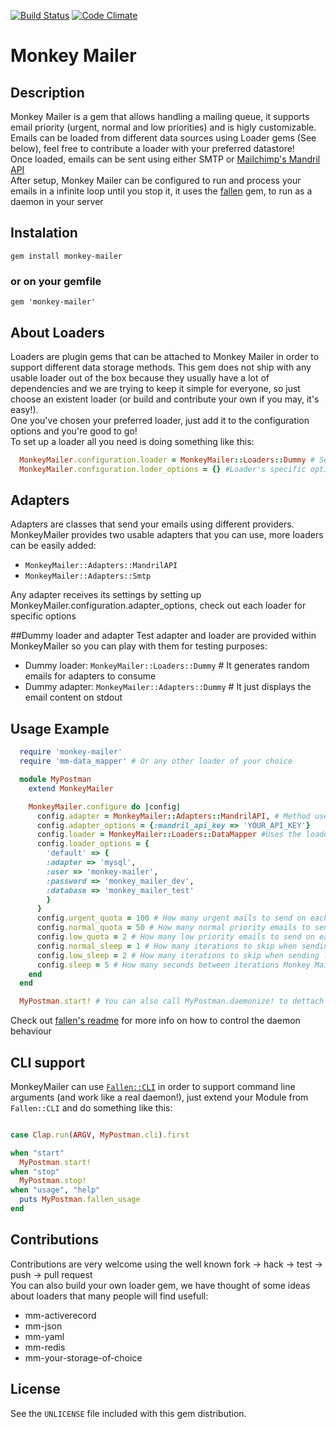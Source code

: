 [![Build Status](https://travis-ci.org/fsaravia/monkey-mailer.png)](https://travis-ci.org/fsaravia/monkey-mailer)
[![Code Climate](https://codeclimate.com/github/fsaravia/monkey-mailer.png)](https://codeclimate.com/github/fsaravia/monkey-mailer)

Monkey Mailer
======

## Description
Monkey Mailer is a gem that allows handling a mailing queue, it supports email priority (urgent, normal and low priorities) and is higly customizable.  
Emails can be loaded from different data sources using Loader gems (See below), feel free to contribute a loader with your preferred datastore!  
Once loaded, emails can be sent using either SMTP or [Mailchimp's Mandril API](http://mandrill.com/)  
After setup, Monkey Mailer can be configured to run and process your emails in a infinite loop until you stop it, it uses the [fallen](https://github.com/inkel/fallen/) gem, to run as a daemon in your server

## Instalation
    gem install monkey-mailer

### or on your gemfile
    gem 'monkey-mailer'

## About Loaders
Loaders are plugin gems that can be attached to Monkey Mailer in order to support different data storage methods. This gem does not ship with any usable loader out of the box because they usually have a lot of dependencies and we are trying to keep it simple for  everyone, so just choose an existent loader (or build and contribute your own if you may, it's easy!).  
One you've chosen your preferred loader, just add it to the configuration options and you're good to go!  
To set up a loader all you need is doing something like this:
```ruby
  MonkeyMailer.configuration.loader = MonkeyMailer::Loaders::Dummy # Set up your loader of choice
  MonkeyMailer.configuration.loder_options = {} #Loader's specific options
```

## Adapters
Adapters are classes that send your emails using different providers. MonkeyMailer provides two usable adapters that you can use, more loaders can be easily added:

* `MonkeyMailer::Adapters::MandrilAPI`
* `MonkeyMailer::Adapters::Smtp`

Any adapter receives its settings by setting up MonkeyMailer.configuration.adapter_options, check out each loader for specific options

##Dummy loader and adapter
Test adapter and loader are provided within MonkeyMailer so you can play with them for testing purposes:  

* Dummy loader: `MonkeyMailer::Loaders::Dummy` # It generates random emails for adapters to consume  
* Dummy adapter: `MonkeyMailer::Adapters::Dummy` # It just displays the email content on stdout  

## Usage Example
```ruby
  require 'monkey-mailer'
  require 'mm-data_mapper' # Or any other loader of your choice

  module MyPostman
    extend MonkeyMailer

    MonkeyMailer.configure do |config|
      config.adapter = MonkeyMailer::Adapters::MandrilAPI, # Method used to send emails
      config.adapter_options = {:mandril_api_key => 'YOUR_API_KEY'}
      config.loader = MonkeyMailer::Loaders::DataMapper #Uses the loader on mm-data_mapper gem to load emails from a database
      config.loader_options = {
        'default' => {
        :adapter => 'mysql',
        :user => 'monkey-mailer',
        :password => 'monkey_mailer_dev',
        :database => 'monkey_mailer_test'
        }
      }
      config.urgent_quota = 100 # How many urgent mails to send on each iteration
      config.normal_quota = 50 # How many normal priority emails to send on each iteration
      config.low_quota = 2 # How many low priority emails to send on each iteration
      config.normal_sleep = 1 # How many iterations to skip when sending normal priority emails
      config.low_sleep = 2 # How many iterations to skip when sending low priority emails
      config.sleep = 5 # How many seconds between iterations Monkey Mailer should sleep
    end
  end

  MyPostman.start! # You can also call MyPostman.daemonize! to dettach the process and let it run on background
```
Check out [fallen's readme](https://github.com/inkel/fallen#control-your-daemon) for more info on how to control the daemon behaviour

## CLI support
MonkeyMailer can use [`Fallen::CLI`](https://github.com/inkel/fallen#cli-support) in order to support command line arguments (and work like a real daemon!), just extend your Module from `Fallen::CLI` and do something like this:

```ruby

case Clap.run(ARGV, MyPostman.cli).first

when "start"
  MyPostman.start!
when "stop"
  MyPostman.stop!
when "usage", "help"
  puts MyPostman.fallen_usage
end
```

## Contributions
Contributions are very welcome using the well known fork -> hack -> test -> push -> pull request  
You can also build your own loader gem, we have thought of some ideas about loaders that many people will find usefull:  

* mm-activerecord  
* mm-json  
* mm-yaml  
* mm-redis  
* mm-your-storage-of-choice  

## License
See the `UNLICENSE` file included with this gem distribution.

